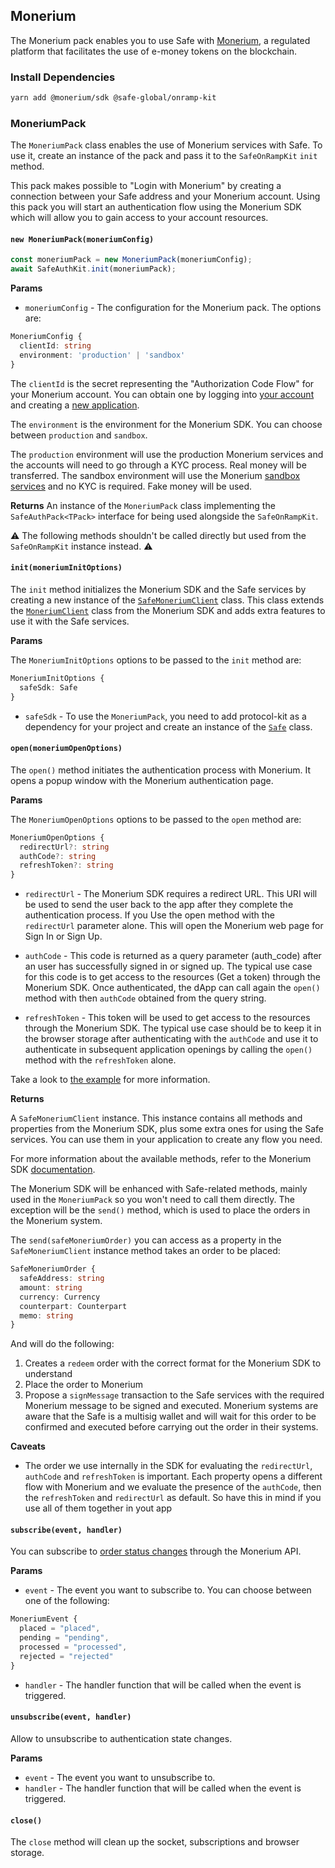## Monerium

The Monerium pack enables you to use Safe with [Monerium](https://monerium.com), a regulated platform that facilitates the use of e-money tokens on the blockchain.

### Install Dependencies

```bash
yarn add @monerium/sdk @safe-global/onramp-kit
```

### MoneriumPack

The `MoneriumPack` class enables the use of Monerium services with Safe. To use it, create an instance of the pack and pass it to the `SafeOnRampKit` `init` method.

This pack makes possible to "Login with Monerium" by creating a connection between your Safe address and your Monerium account. Using this pack you will start an authentication flow using the Monerium SDK which will allow you to gain access to your account resources.

#### `new MoneriumPack(moneriumConfig)`

```typescript
const moneriumPack = new MoneriumPack(moneriumConfig);
await SafeAuthKit.init(moneriumPack);
```

**Params**

- `moneriumConfig` - The configuration for the Monerium pack. The options are:

```typescript
MoneriumConfig {
  clientId: string
  environment: 'production' | 'sandbox'
}
```

The `clientId` is the secret representing the "Authorization Code Flow" for your Monerium account. You can obtain one by logging into [your account](https://monerium.dev) and creating a [new application](https://monerium.dev/docs/getting-started/create-app).

The `environment` is the environment for the Monerium SDK. You can choose between `production` and `sandbox`.

The `production` environment will use the production Monerium services and the accounts will need to go through a KYC process. Real money will be transferred. The sandbox environment will use the Monerium [sandbox services](https://sandbox.monerium.dev) and no KYC is required. Fake money will be used.

**Returns**
An instance of the `MoneriumPack` class implementing the `SafeAuthPack<TPack>` interface for being used alongside the `SafeOnRampKit`.

⚠️ The following methods shouldn't be called directly but used from the `SafeOnRampKit` instance instead. ⚠️

#### `init(moneriumInitOptions)`

The `init` method initializes the Monerium SDK and the Safe services by creating a new instance of the [`SafeMoneriumClient`](https://github.com/safe-global/safe-core-sdk/blob/main/packages/onramp-kit/src/packs/monerium/SafeMoneriumClient.ts) class. This class extends the [`MoneriumClient`](https://github.com/monerium/sdk/blob/main/src/client.ts) class from the Monerium SDK and adds extra features to use it with the Safe services.

**Params**

The `MoneriumInitOptions` options to be passed to the `init` method are:

```typescript
MoneriumInitOptions {
  safeSdk: Safe
}
```

- `safeSdk` - To use the `MoneriumPack`, you need to add protocol-kit as a dependency for your project and create an instance of the [`Safe`](https://github.com/safe-global/safe-core-sdk/blob/main/packages/protocol-kit/src/Safe.ts) class.

#### `open(moneriumOpenOptions)`

The `open()` method initiates the authentication process with Monerium. It opens a popup window with the Monerium authentication page.

**Params**

The `MoneriumOpenOptions` options to be passed to the `open` method are:

```typescript
MoneriumOpenOptions {
  redirectUrl?: string
  authCode?: string
  refreshToken?: string
}
```

- `redirectUrl` - The Monerium SDK requires a redirect URL. This URI will be used to send the user back to the app after they complete the authentication process.
  If you Use the open method with the `redirectUrl` parameter alone. This will open the Monerium web page for Sign In or Sign Up.

- `authCode` - This code is returned as a query parameter (auth_code) after an user has successfully signed in or signed up. The typical use case for this code is to get access to the resources (Get a token) through the Monerium SDK. Once authenticated, the dApp can call again the `open()` method with then `authCode` obtained from the query string.

- `refreshToken` - This token will be used to get access to the resources through the Monerium SDK. The typical use case should be to keep it in the browser storage after authenticating with the `authCode` and use it to authenticate in subsequent application openings by calling the `open()` method with the `refreshToken` alone.

Take a look to [the example](https://github.com/safe-global/safe-core-sdk/blob/main/packages/onramp-kit/example/client) for more information.

**Returns**

A `SafeMoneriumClient` instance. This instance contains all methods and properties from the Monerium SDK, plus some extra ones for using the Safe services. You can use them in your application to create any flow you need.

For more information about the available methods, refer to the Monerium SDK [documentation](https://monerium.github.io/sdk/).

The Monerium SDK will be enhanced with Safe-related methods, mainly used in the `MoneriumPack` so you won't need to call them directly. The exception will be the `send()` method, which is used to place the orders in the Monerium system.

The `send(safeMoneriumOrder)` you can access as a property in the `SafeMoneriumClient` instance method takes an order to be placed:

```typescript
SafeMoneriumOrder {
  safeAddress: string
  amount: string
  currency: Currency
  counterpart: Counterpart
  memo: string
}
```

And will do the following:

1. Creates a `redeem` order with the correct format for the Monerium SDK to understand
2. Place the order to Monerium
3. Propose a `signMessage` transaction to the Safe services with the required Monerium message to be signed and executed. Monerium systems are aware that the Safe is a multisig wallet and will wait for this order to be confirmed and executed before carrying out the order in their systems.

**Caveats**

- The order we use internally in the SDK for evaluating the `redirectUrl`, `authCode` and `refreshToken` is important. Each property opens a different flow with Monerium and we evaluate the presence of the `authCode`, then the `refreshToken` and `redirectUrl` as default. So have this in mind if you use all of them together in yout app

#### `subscribe(event, handler)`

You can subscribe to [order status changes](https://monerium.dev/api-docs#operation/profile-orders-notifications) through the Monerium API.

**Params**

- `event` - The event you want to subscribe to. You can choose between one of the following:

```typescript
MoneriumEvent {
  placed = "placed",
  pending = "pending",
  processed = "processed",
  rejected = "rejected"
}
```

- `handler` - The handler function that will be called when the event is triggered.

#### `unsubscribe(event, handler)`

Allow to unsubscribe to authentication state changes.

**Params**

- `event` - The event you want to unsubscribe to.
- `handler` - The handler function that will be called when the event is triggered.

#### `close()`

The `close` method will clean up the socket, subscriptions and browser storage.
